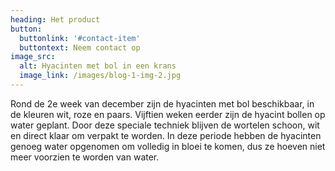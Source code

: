 ```yaml
---
heading: Het product
button:
  buttonlink: '#contact-item'
  buttontext: Neem contact op
image_src:
  alt: Hyacinten met bol in een krans
  image_link: /images/blog-1-img-2.jpg
---
```

Rond de 2e week van december zijn de hyacinten met bol beschikbaar, in de kleuren wit, roze en paars. Vijftien weken eerder zijn de hyacint bollen op water geplant. Door deze speciale techniek blijven de wortelen schoon, wit en direct klaar om verpakt te worden. In deze periode hebben de hyacinten genoeg water opgenomen om volledig in bloei te komen, dus ze hoeven niet meer voorzien te worden van water.
